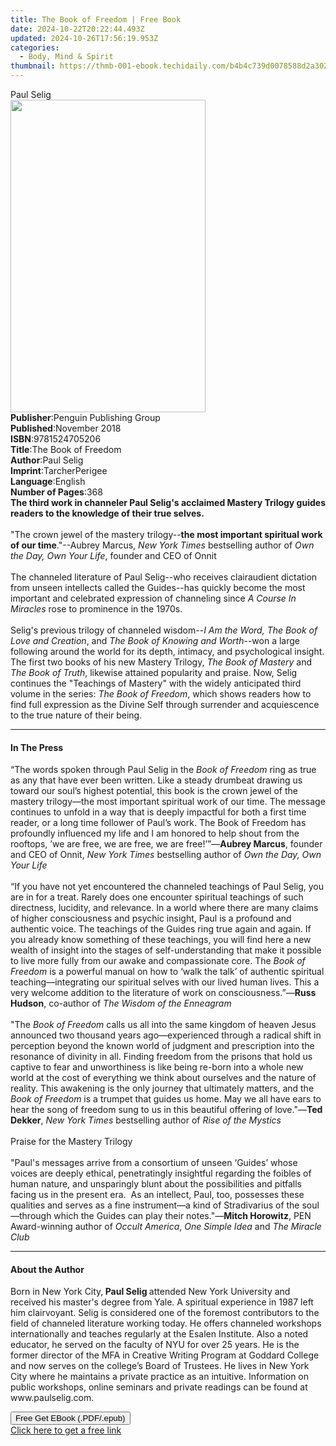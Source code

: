 ```yaml
---
title: The Book of Freedom | Free Book
date: 2024-10-22T20:22:44.493Z
updated: 2024-10-26T17:56:19.953Z
categories:
  - Body, Mind & Spirit
thumbnail: https://thmb-001-ebook.techidaily.com/b4b4c739d0078588d2a302a3d4e41786a80325a1373fdfb81733cf5f57545e67.jpg
---
```

<main id="book-container">
  <div class="flex flex-col">
    <div class="book-brief flex-1 py-6 px-4 sm:p-6 md:py-10 md:px-8">
      <!-- brief-->
      <div class="book-brief-main">Paul Selig</div>
    </div>
    <div
      class="book-meta-info flex-1 grid gap-4 col-start-1 col-end-3 row-start-1 sm:mb-6 sm:grid-cols-4 lg:gap-6 lg:col-start-2 lg:row-end-6 lg:row-span-6 lg:mb-0"
    >
      <div
        class="book-meta-info-left place-content-center mt-4 p-4 text-sm leading-6 col-start-2 col-span-2 dark:text-slate-400"
      >
        <img
          class="w-full h-500 object-cover rounded-lg sm:h-255 sm:col-span-2 lg:col-span-full"
          src="https://img-001-ebook.techidaily.com/c039bbcfee41643cf355997120d44c8652fb841294f0ea8d1c26a45c2bee8668.jpg"
          alt=""
          width="312"
          height="500"
        />
      </div>
      <div
        class="book-meta-info-right mt-2 col-start-1 row-start-2 col-span-3 self-center"
      >
        <!-- meta data  -->
        <div class="flex flex-col px-4 md:px-8">
          <div class="flex-1">
            <strong>Publisher</strong>:<span class="px-2"
              >Penguin Publishing Group</span
            >
          </div>
          <div class="flex-1">
            <strong>Published</strong>:<span class="px-2">November 2018</span>
          </div>
          <div class="flex-1">
            <strong>ISBN</strong>:<span class="px-2">9781524705206</span>
          </div>
          <div class="flex-1">
            <strong>Title</strong>:<span class="px-2">The Book of Freedom</span>
          </div>
          <div class="flex-1">
            <strong>Author</strong>:<span class="px-2">Paul Selig</span>
          </div>
          <div class="flex-1">
            <strong>Imprint</strong>:<span class="px-2">TarcherPerigee</span>
          </div>
          <div class="flex-1">
            <strong>Language</strong>:<span class="px-2">English</span>
          </div>
          <div class="flex-1">
            <strong>Number of Pages</strong>:<span class="px-2">368</span>
          </div>
        </div>
      </div>
    </div>
    <div class="book-description flex-1 py-6 px-4 sm:p-6 md:py-10 md:px-8">
      <div class="book-description-main">
        <div accordion-content="" id="description">
          <b
            >The third work in channeler Paul Selig's acclaimed Mastery Trilogy
            guides readers to the knowledge of their true selves.</b
          ><br /><br />"The crown jewel of the mastery trilogy--<b
            >the most important spiritual work of our time</b
          >."--Aubrey Marcus, <i>New York Times</i> bestselling author of
          <i>Own the Day, Own Your Life</i>, founder and CEO of Onnit<br /><br />The
          channeled literature of Paul Selig--who receives clairaudient
          dictation from unseen intellects called the Guides--has quickly become
          the most important and celebrated expression of channeling since
          <i>A Course In Miracles</i> rose to prominence in the 1970s.<br /><br />Selig's
          previous trilogy of channeled wisdom--<i
            >I Am the Word, The Book of Love and Creation</i
          >, and<i> The Book of Knowing and Worth</i>--won a large following
          around the world for its depth, intimacy, and psychological insight.
          The first two books of his new Mastery Trilogy,
          <i>The Book of Mastery</i> and <i>The Book of Truth</i>, likewise
          attained popularity and praise. Now, Selig continues the "Teachings of
          Mastery" with the widely anticipated third volume in the series:<i>
            The Book of Freedom</i
          >, which shows readers how to find full expression as the Divine Self
          through surrender and acquiescence to the true nature of their being.
        </div>
        <div class="accordion-fader"></div>
      </div>
    </div>
    <div class="book-excerpts flex-1 py-6 px-4 sm:p-6 md:py-10 md:px-8">
      <!-- excerpts-->
      <div class="book-excerpts-main">
        <hr />
        <h4 class="placeholder placeholder-heading">
          <span>In The Press</span>
        </h4>
        <p>
          “The words spoken through Paul Selig in the
          <i>Book of Freedom</i> ring as true as any that have ever been
          written. Like a steady drumbeat drawing us toward our soul’s highest
          potential, this book is the crown jewel of the mastery trilogy—the
          most important spiritual work of our time. The message continues to
          unfold in a way that is deeply impactful for both a first time reader,
          or a long time follower of Paul’s work.&nbsp;The Book of Freedom has
          profoundly influenced my life and I am honored to help shout from the
          rooftops, ’we are free, we are free, we are free!’”—<b
            >Aubrey Marcus</b
          >, founder and CEO of Onnit, <i>New York Times</i> bestselling author
          of <i>Own the Day, Own Your Life</i><br />
          &nbsp;<br />
          “If you have not yet encountered the channeled teachings of Paul
          Selig, you are in for a treat. Rarely does one encounter spiritual
          teachings of such directness, lucidity, and relevance. In a world
          where there are many claims of higher consciousness and psychic
          insight, Paul is a profound and authentic voice. The teachings of the
          Guides ring true again and again. If you already know something of
          these teachings, you will find here a new wealth of insight into the
          stages of self-understanding that make it possible to live more fully
          from our awake and compassionate core. The <i>Book of Freedom</i> is a
          powerful manual on how to ‘walk the talk’ of authentic spiritual
          teaching—integrating our spiritual selves with our lived human lives.
          This a very welcome addition to the literature of work on
          consciousness.”—<b>Russ Hudson</b>, co-author of
          <i>The Wisdom of the Enneagram</i><br />
          &nbsp;<br />
          "The <i>Book of Freedom</i> calls us all into the same kingdom of
          heaven Jesus announced two thousand years ago—experienced through a
          radical shift in perception beyond the known world of judgment and
          prescription into the resonance of divinity in all. Finding freedom
          from the prisons that hold us captive to fear and unworthiness is like
          being re-born into a whole new world at the cost of everything we
          think about ourselves and the nature of reality. This awakening is the
          only journey that ultimately matters, and the
          <i>Book of Freedom</i> is a trumpet that guides us home. May we all
          have ears to hear the song of freedom sung to us in this beautiful
          offering of love."—<b>Ted Dekker</b>,
          <i>New York Times</i> bestselling author of <i>Rise of the Mystics</i
          ><br />
          &nbsp;<br />Praise for the Mastery Trilogy<br /><br />
          "Paul's messages arrive from a consortium of unseen ‘Guides’ whose
          voices are deeply ethical, penetratingly&nbsp;insightful regarding the
          foibles of human nature, and unsparingly blunt about the
          possibilities&nbsp;and pitfalls facing us in the present era. &nbsp;As
          an intellect, Paul, too, possesses these qualities and serves as a
          fine&nbsp;instrument—a kind of Stradivarius of the soul—through which
          the Guides can play their notes."—<b>Mitch Horowitz</b>, PEN
          Award-winning author of <i>Occult America</i>,
          <i>One Simple Idea </i>and <i>The Miracle Club</i>
        </p>
      </div>
    </div>
    <div class="book-about-author flex-1 py-6 px-4 sm:p-6 md:py-10 md:px-8">
      <!-- about author-->
      <div class="book-main-author-main">
        <hr />
        <h4 class="placeholder placeholder-heading">
          <span>About the Author</span>
        </h4>
        <p>
          Born in New York City,<b> Paul Selig </b>attended New York University
          and received his master's degree from Yale. A spiritual experience in
          1987 left him clairvoyant. Selig is considered one of the foremost
          contributors to the field of channeled literature working today. He
          offers channeled workshops internationally and teaches regularly at
          the Esalen Institute. Also a noted educator, he served on the faculty
          of NYU for over 25 years. He is the former director of the MFA in
          Creative Writing Program at Goddard College and now serves on the
          college’s Board of Trustees. He lives in New York City where he
          maintains a private practice as an intuitive. Information on public
          workshops, online seminars and private readings can be found at
          www.paulselig.com.
        </p>
      </div>
    </div>
    <div class="book-free-get flex-1 py-6 px-4 sm:p-6 md:py-10 md:px-8">
      <button
        id="btn-free-get"
        class="bg-blue-500 hover:bg-blue-700 text-white font-bold py-2 px-4 rounded"
      >
        Free Get EBook (.PDF/.epub)
      </button>
      <div id="countdown-display" class="px-2 text-lg mt-2"></div>
      <a
        id="free-link"
        class="hidden bg-blue-500 hover:bg-blue-700 text-white font-bold py-2 px-4 rounded"
        href="https://www.ebooks.com/en-us/book/96027888/the-book-of-freedom/paul-selig/"
        target="_blank"
        >Click here to get a free link</a
      >
    </div>
    <script>
      let countdownTime = 0;
      let countdownInterval = null;
      document
        .getElementById('btn-free-get')
        .addEventListener('click', startCountdown);
      function startCountdown() {
        countdownTime = new Date().getTime() + 60000 * 3;
        countdownInterval = setInterval(updateCountdown, 1000);
        document.getElementById('btn-free-get').disabled = true;
        document
          .getElementById('btn-free-get')
          .classList.add('bg-gray-500', 'cursor-not-allowed');
      }
      function updateCountdown() {
        let currentTime = new Date().getTime();
        let timeLeft = countdownTime - currentTime;
        let secondsLeft = Math.floor(timeLeft / 1000);
        document.getElementById('countdown-display').innerHTML =
          `Remaining time: ${secondsLeft} seconds.`;
        if (secondsLeft <= 0) {
          clearInterval(countdownInterval);
          document.getElementById('btn-free-get').classList.add('hidden');
          document.getElementById('free-link').classList.remove('hidden');
          document.getElementById('countdown-display').innerHTML = '';
        }
      }
    </script>
  </div>
</main>

<ins class="adsbygoogle"
      style="display:block"
      data-ad-client="ca-pub-7571918770474297"
      data-ad-slot="8358498916"
      data-ad-format="auto"
      data-full-width-responsive="true"></ins>
    